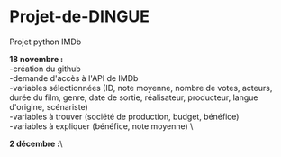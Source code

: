 # Projet-de-DINGUE
Projet python IMDb


**18 novembre :** \
-création du github \
-demande d'accès à l'API de IMDb \
-variables sélectionnées (ID, note moyenne, nombre de votes, acteurs, durée du film, genre, date de sortie, réalisateur, producteur, langue d'origine, scénariste) \
-variables à trouver (société de production, budget, bénéfice) \
-variables à expliquer (bénéfice, note moyenne) \


**2 décembre :**\

